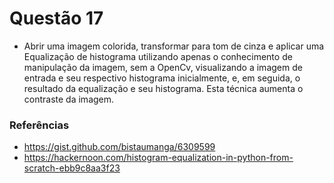 # Questão 17

- Abrir uma imagem colorida, transformar para tom de cinza e aplicar uma Equalização de histograma utilizando apenas o
conhecimento de manipulação da imagem, sem a OpenCv, visualizando a imagem de entrada e seu respectivo histograma
inicialmente, e, em seguida, o resultado da equalização e seu histograma. Esta técnica aumenta o contraste da imagem.


### Referências
-  https://gist.github.com/bistaumanga/6309599
-  https://hackernoon.com/histogram-equalization-in-python-from-scratch-ebb9c8aa3f23
